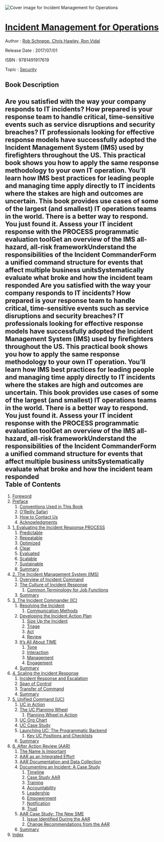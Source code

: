 ![Cover image for Incident Management for Operations](https://imgdetail.ebookreading.net/cover/cover/security/EB9781491917619.jpg)

[Incident Management for Operations](https://ebookreading.net/view/book/Incident+Management+for+Operations-EB9781491917619_1.html "Incident Management for Operations")
====================================================================================================================

Author : [Rob Schnepp](https://ebookreading.net/search/author/Rob+Schnepp),[ Chris Hawley](https://ebookreading.net/search/author/+Chris+Hawley),[ Ron Vidal](https://ebookreading.net/search/author/+Ron+Vidal)

Release Date : 2017/07/01

ISBN : 9781491917619

Topic : [Security](https://ebookreading.net/search/category/security)

Book Description
-----------------

Are you satisfied with the way your company responds to IT incidents? How prepared is your response team to handle critical, time-sensitive events such as service disruptions and security breaches? IT professionals looking for effective response models have successfully adopted the Incident Management System (IMS) used by firefighters throughout the US. This practical book shows you how to apply the same response methodology to your own IT operation.
You’ll learn how IMS best practices for leading people and managing time apply directly to IT incidents where the stakes are high and outcomes are uncertain. This book provides use cases of some of the largest (and smallest) IT operations teams in the world. There is a better way to respond. You just found it.
Assess your IT incident response with the PROCESS programmatic evaluation toolGet an overview of the IMS all-hazard, all-risk frameworkUnderstand the responsibilities of the Incident CommanderForm a unified command structure for events that affect multiple business unitsSystematically evaluate what broke and how the incident team responded              Are you satisfied with the way your company responds to IT incidents? How prepared is your response team to handle critical, time-sensitive events such as service disruptions and security breaches? IT professionals looking for effective response models have successfully adopted the Incident Management System (IMS) used by firefighters throughout the US. This practical book shows you how to apply the same response methodology to your own IT operation.
You’ll learn how IMS best practices for leading people and managing time apply directly to IT incidents where the stakes are high and outcomes are uncertain. This book provides use cases of some of the largest (and smallest) IT operations teams in the world. There is a better way to respond. You just found it.
Assess your IT incident response with the PROCESS programmatic evaluation toolGet an overview of the IMS all-hazard, all-risk frameworkUnderstand the responsibilities of the Incident CommanderForm a unified command structure for events that affect multiple business unitsSystematically evaluate what broke and how the incident team responded              
Table of Contents
-----------------

1. [Foreword](https://ebookreading.net/view/book/Incident+Management+for+Operations-EB9781491917619_4.html#idm139643634035024)
1. [Preface](https://ebookreading.net/view/book/Incident+Management+for+Operations-EB9781491917619_5.html#preface)
    1. [Conventions Used in This Book](https://ebookreading.net/view/book/Incident+Management+for+Operations-EB9781491917619_5.html#idm139643634009072)
    1. [O’Reilly Safari](https://ebookreading.net/view/book/Incident+Management+for+Operations-EB9781491917619_5.html#idm139643633994960)
    1. [How to Contact Us](https://ebookreading.net/view/book/Incident+Management+for+Operations-EB9781491917619_5.html#idm139643633984272)
    1. [Acknowledgments](https://ebookreading.net/view/book/Incident+Management+for+Operations-EB9781491917619_5.html#acknowledgments)
1. [1. Evaluating the Incident Response PROCESS](https://ebookreading.net/view/book/Incident+Management+for+Operations-EB9781491917619_6.html#evaluating_the_inci)
    1. [Predictable](https://ebookreading.net/view/book/Incident+Management+for+Operations-EB9781491917619_6.html#predictable_id1)
    1. [Repeatable](https://ebookreading.net/view/book/Incident+Management+for+Operations-EB9781491917619_6.html#repeatable)
    1. [Optimized](https://ebookreading.net/view/book/Incident+Management+for+Operations-EB9781491917619_6.html#optimized)
    1. [Clear](https://ebookreading.net/view/book/Incident+Management+for+Operations-EB9781491917619_6.html#clear)
    1. [Evaluated](https://ebookreading.net/view/book/Incident+Management+for+Operations-EB9781491917619_6.html#evaluated)
    1. [Scalable](https://ebookreading.net/view/book/Incident+Management+for+Operations-EB9781491917619_6.html#scalable)
    1. [Sustainable](https://ebookreading.net/view/book/Incident+Management+for+Operations-EB9781491917619_6.html#sustainable)
    1. [Summary](https://ebookreading.net/view/book/Incident+Management+for+Operations-EB9781491917619_6.html#summary)
1. [2. The Incident Management System (IMS)](https://ebookreading.net/view/book/Incident+Management+for+Operations-EB9781491917619_7.html#overview_of_the_inc)
    1. [Overview of Incident Command](https://ebookreading.net/view/book/Incident+Management+for+Operations-EB9781491917619_7.html#overview_of_inciden)
    1. [The Culture of Incident Response](https://ebookreading.net/view/book/Incident+Management+for+Operations-EB9781491917619_7.html#the_culture_of_inci)
        1. [Common Terminology for Job Functions](https://ebookreading.net/view/book/Incident+Management+for+Operations-EB9781491917619_7.html#common_terminology_)
    1. [Summary](https://ebookreading.net/view/book/Incident+Management+for+Operations-EB9781491917619_7.html#summary-id1)
1. [3. The Incident Commander (IC)](https://ebookreading.net/view/book/Incident+Management+for+Operations-EB9781491917619_8.html#the_incident_comman)
    1. [Resolving the Incident](https://ebookreading.net/view/book/Incident+Management+for+Operations-EB9781491917619_8.html#resolving_the_incid)
        1. [Communication Methods](https://ebookreading.net/view/book/Incident+Management+for+Operations-EB9781491917619_8.html#communication_metho)
    1. [Developing the Incident Action Plan](https://ebookreading.net/view/book/Incident+Management+for+Operations-EB9781491917619_8.html#developing_the_inci)
        1. [Size Up the Incident](https://ebookreading.net/view/book/Incident+Management+for+Operations-EB9781491917619_8.html#size_up_the_inciden)
        1. [Triage](https://ebookreading.net/view/book/Incident+Management+for+Operations-EB9781491917619_8.html#triage)
        1. [Act](https://ebookreading.net/view/book/Incident+Management+for+Operations-EB9781491917619_8.html#act)
        1. [Review](https://ebookreading.net/view/book/Incident+Management+for+Operations-EB9781491917619_8.html#review)
    1. [It’s All About TIME](https://ebookreading.net/view/book/Incident+Management+for+Operations-EB9781491917619_8.html#itas_all_about_time)
        1. [Tone](https://ebookreading.net/view/book/Incident+Management+for+Operations-EB9781491917619_8.html#tone)
        1. [Interaction](https://ebookreading.net/view/book/Incident+Management+for+Operations-EB9781491917619_8.html#interaction)
        1. [Management](https://ebookreading.net/view/book/Incident+Management+for+Operations-EB9781491917619_8.html#management)
        1. [Engagement](https://ebookreading.net/view/book/Incident+Management+for+Operations-EB9781491917619_8.html#engagement)
    1. [Summary](https://ebookreading.net/view/book/Incident+Management+for+Operations-EB9781491917619_8.html#summary-id2)
1. [4. Scaling the Incident Response](https://ebookreading.net/view/book/Incident+Management+for+Operations-EB9781491917619_9.html#scaling_the_inciden)
    1. [Incident Response and Escalation](https://ebookreading.net/view/book/Incident+Management+for+Operations-EB9781491917619_9.html#incident_response_a)
    1. [Span of Control](https://ebookreading.net/view/book/Incident+Management+for+Operations-EB9781491917619_9.html#span_of_control)
    1. [Transfer of Command](https://ebookreading.net/view/book/Incident+Management+for+Operations-EB9781491917619_9.html#transfer_of_command)
    1. [Summary](https://ebookreading.net/view/book/Incident+Management+for+Operations-EB9781491917619_9.html#summary-id3)
1. [5. Unified Command (UC)](https://ebookreading.net/view/book/Incident+Management+for+Operations-EB9781491917619_10.html#unified_command)
    1. [UC in Action](https://ebookreading.net/view/book/Incident+Management+for+Operations-EB9781491917619_10.html#uc_in_action)
    1. [The UC Planning Wheel](https://ebookreading.net/view/book/Incident+Management+for+Operations-EB9781491917619_10.html#the_uc_planning_whe)
        1. [Planning Wheel in Action](https://ebookreading.net/view/book/Incident+Management+for+Operations-EB9781491917619_10.html#planning_wheel_in_a)
    1. [UC Org Chart](https://ebookreading.net/view/book/Incident+Management+for+Operations-EB9781491917619_10.html#uc_org_chart)
    1. [UC Case Study](https://ebookreading.net/view/book/Incident+Management+for+Operations-EB9781491917619_10.html#uc_case_study)
    1. [Launching UC: The Programmatic Backend](https://ebookreading.net/view/book/Incident+Management+for+Operations-EB9781491917619_10.html#launching_uc_colon_)
        1. [Key UC Positions and Checklists](https://ebookreading.net/view/book/Incident+Management+for+Operations-EB9781491917619_10.html#key_uc_positions_an)
    1. [Summary](https://ebookreading.net/view/book/Incident+Management+for+Operations-EB9781491917619_10.html#summary-id4)
1. [6. After Action Review (AAR)](https://ebookreading.net/view/book/Incident+Management+for+Operations-EB9781491917619_11.html#after_action_review)
    1. [The Name Is Important](https://ebookreading.net/view/book/Incident+Management+for+Operations-EB9781491917619_11.html#the_name_is_importa)
    1. [AAR as an Integrated Effort](https://ebookreading.net/view/book/Incident+Management+for+Operations-EB9781491917619_11.html#aar_as_an_integrate)
    1. [AAR Documentation and Data Collection](https://ebookreading.net/view/book/Incident+Management+for+Operations-EB9781491917619_11.html#aar_documentation_a)
    1. [Documenting an Incident: A Case Study](https://ebookreading.net/view/book/Incident+Management+for+Operations-EB9781491917619_11.html#documenting_an_inci)
        1. [Timeline](https://ebookreading.net/view/book/Incident+Management+for+Operations-EB9781491917619_11.html#timeline)
        1. [Case Study AAR](https://ebookreading.net/view/book/Incident+Management+for+Operations-EB9781491917619_11.html#case_study_aar)
        1. [Training](https://ebookreading.net/view/book/Incident+Management+for+Operations-EB9781491917619_11.html#training)
        1. [Accountability](https://ebookreading.net/view/book/Incident+Management+for+Operations-EB9781491917619_11.html#accountability)
        1. [Leadership](https://ebookreading.net/view/book/Incident+Management+for+Operations-EB9781491917619_11.html#leadership)
        1. [Empowerment](https://ebookreading.net/view/book/Incident+Management+for+Operations-EB9781491917619_11.html#empowerment)
        1. [Notification](https://ebookreading.net/view/book/Incident+Management+for+Operations-EB9781491917619_11.html#notification)
        1. [Trust](https://ebookreading.net/view/book/Incident+Management+for+Operations-EB9781491917619_11.html#trust)
    1. [AAR Case Study: The New SME](https://ebookreading.net/view/book/Incident+Management+for+Operations-EB9781491917619_11.html#aar_case_study_colo)
        1. [Issue Identified During the AAR](https://ebookreading.net/view/book/Incident+Management+for+Operations-EB9781491917619_11.html#issue_identified_du)
        1. [Change Recommendations from the AAR](https://ebookreading.net/view/book/Incident+Management+for+Operations-EB9781491917619_11.html#change_recommendati)
    1. [Summary](https://ebookreading.net/view/book/Incident+Management+for+Operations-EB9781491917619_11.html#summary-id5)
1. [Index](https://ebookreading.net/view/book/Incident+Management+for+Operations-EB9781491917619_13.html#idm139643632151152)
